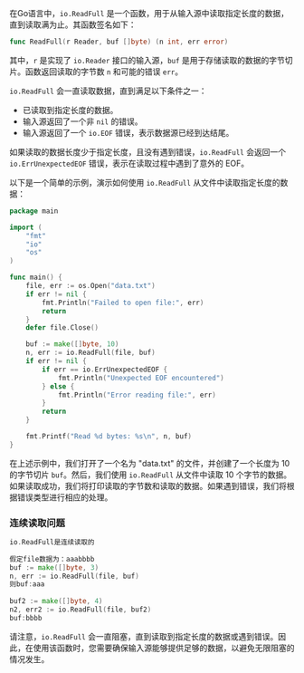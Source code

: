 在Go语言中，`io.ReadFull` 是一个函数，用于从输入源中读取指定长度的数据，直到读取满为止。其函数签名如下：

```go
func ReadFull(r Reader, buf []byte) (n int, err error)
```

其中，`r` 是实现了 `io.Reader` 接口的输入源，`buf` 是用于存储读取的数据的字节切片。函数返回读取的字节数 `n` 和可能的错误 `err`。

`io.ReadFull` 会一直读取数据，直到满足以下条件之一：
- 已读取到指定长度的数据。
- 输入源返回了一个非 `nil` 的错误。
- 输入源返回了一个 `io.EOF` 错误，表示数据源已经到达结尾。

如果读取的数据长度少于指定长度，且没有遇到错误，`io.ReadFull` 会返回一个 `io.ErrUnexpectedEOF` 错误，表示在读取过程中遇到了意外的 EOF。

以下是一个简单的示例，演示如何使用 `io.ReadFull` 从文件中读取指定长度的数据：

```go
package main

import (
	"fmt"
	"io"
	"os"
)

func main() {
	file, err := os.Open("data.txt")
	if err != nil {
		fmt.Println("Failed to open file:", err)
		return
	}
	defer file.Close()

	buf := make([]byte, 10)
	n, err := io.ReadFull(file, buf)
	if err != nil {
		if err == io.ErrUnexpectedEOF {
			fmt.Println("Unexpected EOF encountered")
		} else {
			fmt.Println("Error reading file:", err)
		}
		return
	}

	fmt.Printf("Read %d bytes: %s\n", n, buf)
}
```

在上述示例中，我们打开了一个名为 "data.txt" 的文件，并创建了一个长度为 10 的字节切片 `buf`。然后，我们使用 `io.ReadFull` 从文件中读取 10 个字节的数据。如果读取成功，我们将打印读取的字节数和读取的数据。如果遇到错误，我们将根据错误类型进行相应的处理。

### 连续读取问题
```go
io.ReadFull是连续读取的  
  
假定file数据为：aaabbbb  
buf := make([]byte, 3)  
n, err := io.ReadFull(file, buf)  
则buf:aaa  
  
buf2 := make([]byte, 4)  
n2, err2 := io.ReadFull(file, buf2)  
buf:bbbb
```


请注意，`io.ReadFull` 会一直阻塞，直到读取到指定长度的数据或遇到错误。因此，在使用该函数时，您需要确保输入源能够提供足够的数据，以避免无限阻塞的情况发生。